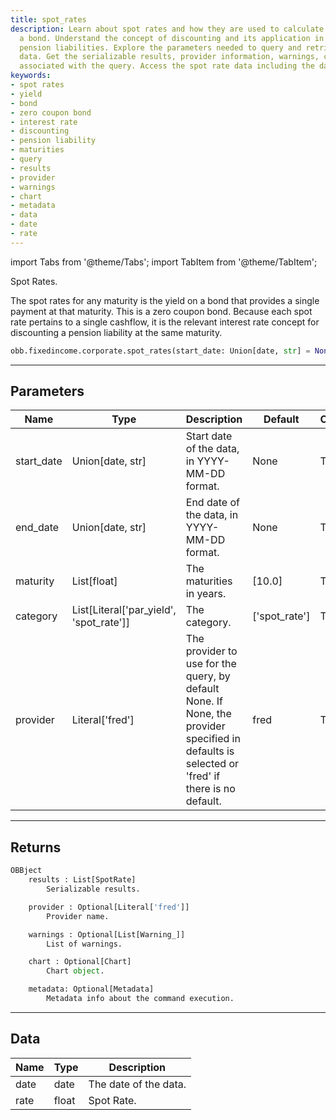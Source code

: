 ```yaml
---
title: spot_rates
description: Learn about spot rates and how they are used to calculate the yield on
  a bond. Understand the concept of discounting and its application in evaluating
  pension liabilities. Explore the parameters needed to query and retrieve spot rate
  data. Get the serializable results, provider information, warnings, chart, and metadata
  associated with the query. Access the spot rate data including the date and rate.
keywords:
- spot rates
- yield
- bond
- zero coupon bond
- interest rate
- discounting
- pension liability
- maturities
- query
- results
- provider
- warnings
- chart
- metadata
- data
- date
- rate
---
```



<!-- markdownlint-disable MD012 MD031 MD033 -->

import Tabs from '@theme/Tabs';
import TabItem from '@theme/TabItem';

Spot Rates.

The spot rates for any maturity is the yield on a bond that provides a single payment at that maturity.
This is a zero coupon bond.
Because each spot rate pertains to a single cashflow, it is the relevant interest rate
concept for discounting a pension liability at the same maturity.

```python wordwrap
obb.fixedincome.corporate.spot_rates(start_date: Union[date, str] = None, end_date: Union[date, str] = None, maturity: List[float] = [10.0], category: List[Literal[list]] = ['spot_rate'], provider: Literal[str] = fred)
```

---

## Parameters

<Tabs>
<TabItem value="standard" label="Standard">

| Name | Type | Description | Default | Optional |
| ---- | ---- | ----------- | ------- | -------- |
| start_date | Union[date, str] | Start date of the data, in YYYY-MM-DD format. | None | True |
| end_date | Union[date, str] | End date of the data, in YYYY-MM-DD format. | None | True |
| maturity | List[float] | The maturities in years. | [10.0] | True |
| category | List[Literal['par_yield', 'spot_rate']] | The category. | ['spot_rate'] | True |
| provider | Literal['fred'] | The provider to use for the query, by default None. If None, the provider specified in defaults is selected or 'fred' if there is no default. | fred | True |
</TabItem>

</Tabs>

---

## Returns

```python wordwrap
OBBject
    results : List[SpotRate]
        Serializable results.

    provider : Optional[Literal['fred']]
        Provider name.

    warnings : Optional[List[Warning_]]
        List of warnings.

    chart : Optional[Chart]
        Chart object.

    metadata: Optional[Metadata]
        Metadata info about the command execution.
```

---

## Data

<Tabs>
<TabItem value="standard" label="Standard">

| Name | Type | Description |
| ---- | ---- | ----------- |
| date | date | The date of the data. |
| rate | float | Spot Rate. |
</TabItem>

</Tabs>

